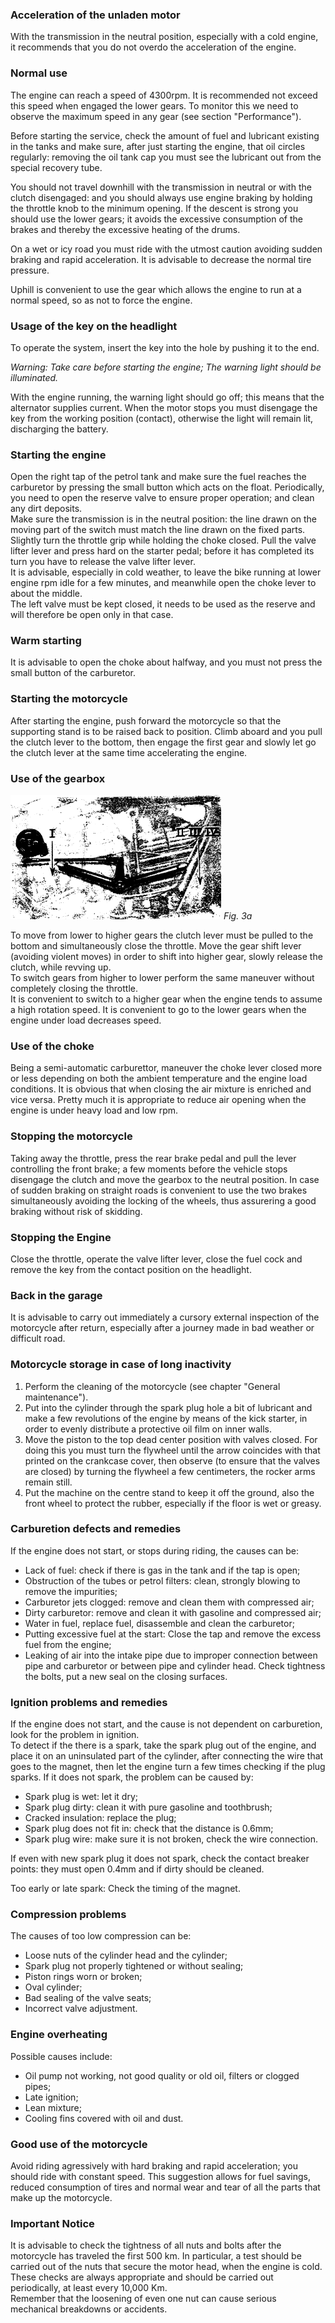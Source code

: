 ### Acceleration of the unladen motor

With the transmission in the neutral position, especially with a cold engine, it recommends that you 
do not overdo the acceleration of the engine.

### Normal use

The engine can reach a speed of 4300rpm. It is recommended not exceed this speed when engaged the 
lower gears. To monitor this we need to observe the maximum speed in any gear (see section "Performance").

Before starting the service, check the amount of fuel and lubricant existing in the tanks and make 
sure, after just starting the engine, that oil circles regularly: removing the oil tank cap you must 
see the lubricant out from the special recovery tube.

You should not travel downhill with the transmission in neutral or with the clutch disengaged: and 
you should always use engine braking by holding the throttle knob to the minimum opening. If the 
descent is strong you should use the lower gears; it avoids the excessive consumption of the brakes 
and thereby the excessive heating of the drums.

On a wet or icy road you must ride with the utmost caution avoiding sudden braking and rapid 
acceleration. It is advisable to decrease the normal tire pressure. 

Uphill is convenient to use the gear which allows the engine to run at a normal speed, so as not to 
force the engine.

### Usage of the key on the headlight

To operate the system, insert the key into the hole by pushing it to the end.

*Warning: Take care before starting the engine; The warning light should be illuminated.*

With the engine running, the warning light should go off; this means that the alternator supplies 
current. When the motor stops you must disengage the key from the working position (contact), 
otherwise the light will remain lit, discharging the battery.

### Starting the engine

Open the right tap of the petrol tank and make sure the fuel reaches the carburetor by pressing the 
small button which acts on the float. Periodically, you need to open the reserve valve to ensure 
proper operation; and clean any dirt deposits.  
Make sure the transmission is in the neutral position: the line drawn on the moving part of the 
switch must match the line drawn on the fixed parts. Slightly turn the throttle grip while holding 
the choke closed. Pull the valve lifter lever and press hard on the starter pedal; before 
it has completed its turn you have to release the valve lifter lever.  
It is advisable, especially in cold weather, to leave the bike running at lower engine rpm idle for 
a few minutes, and meanwhile open the choke lever to about the middle.   
The left valve must be kept closed, it needs to be used as the reserve and will therefore be open 
only in that case.

### Warm starting

It is advisable to open the choke about halfway, and you must not press the small button 
of the carburetor.

### Starting the motorcycle

After starting the engine, push forward the motorcycle so that the supporting stand is to be raised 
back to position. Climb aboard and you pull the clutch lever to the bottom, then engage the first 
gear and slowly let go the clutch lever at the same time accelerating the engine.

### Use of the gearbox

<div class="manual-float-right">
  <img src="03a.png" alt="Fig. 3a" />
  <em>Fig. 3a</em>
</div>

To move from lower to higher gears the clutch lever must be pulled to the bottom and simultaneously 
close the throttle. Move the gear shift lever (avoiding violent moves) in order to shift into higher
gear, slowly release the clutch, while revving up.  
To switch gears from higher to lower perform the same maneuver without completely closing the throttle.  
It is convenient to switch to a higher gear when the engine tends to assume a high rotation speed. 
It is convenient to go to the lower gears when the engine under load decreases speed.

### Use of the choke

Being a semi-automatic carburettor, maneuver the choke lever closed more or less depending on both 
the ambient temperature and the engine load conditions. It is obvious that when closing the air 
mixture is enriched and vice versa. Pretty much it is appropriate to reduce air opening when the 
engine is under heavy load and low rpm.

### Stopping the motorcycle

Taking away the throttle, press the rear brake pedal and pull the lever controlling the front brake; 
a few moments before the vehicle stops disengage the clutch and move the gearbox to the neutral 
position. In case of sudden braking on straight roads is convenient to use the two brakes 
simultaneously avoiding the locking of the wheels, thus assurering a good braking without risk of 
skidding.

### Stopping the Engine

Close the throttle, operate the valve lifter lever, close the fuel cock and remove the key from the 
contact position on the headlight.

### Back in the garage

It is advisable to carry out immediately a cursory external inspection of the motorcycle after 
return, especially after a journey made in bad weather or difficult road.

### Motorcycle storage in case of long inactivity

1. Perform the cleaning of the motorcycle (see chapter "General maintenance").
2. Put into the cylinder through the spark plug hole a bit of lubricant and make a few revolutions 
   of the engine by means of the kick starter, in order to evenly distribute a protective oil film 
   on inner walls.
3. Move the piston to the top dead center position with valves closed. For doing this you must turn 
   the flywheel until the arrow coincides with that printed on the crankcase cover, then observe (to 
   ensure that the valves are closed) by turning the flywheel a few centimeters, the rocker arms 
   remain still.
4. Put the machine on the centre stand to keep it off the ground, also the front wheel to protect 
   the rubber, especially if the floor is wet or greasy.
   
### Carburetion defects and remedies

If the engine does not start, or stops during riding, the causes can be:

- Lack of fuel: check if there is gas in the tank and if the tap is open;
- Obstruction of the tubes or petrol filters: clean, strongly blowing to remove the impurities;
- Carburetor jets clogged: remove and clean them with compressed air;
- Dirty carburetor: remove and clean it with gasoline and compressed air;
- Water in fuel, replace fuel, disassemble and clean the carburetor;
- Putting excessive fuel at the start: Close the tap and remove the excess fuel from the engine;
- Leaking of air into the intake pipe due to improper connection between pipe and carburetor or between pipe and cylinder head. Check tightness the bolts, put a new seal on the closing surfaces.

### Ignition problems and remedies

If the engine does not start, and the cause is not dependent on carburetion, look for the problem in ignition.  
To detect if the there is a spark, take the spark plug out of the engine, and place it on an 
uninsulated part of the cylinder, after connecting the wire that goes to the magnet, then let the 
engine turn a few times checking if the plug sparks. If it does not spark, the problem can be caused by:

- Spark plug is wet: let it dry;
- Spark plug dirty: clean it with pure gasoline and toothbrush;
- Cracked insulation: replace the plug;
- Spark plug does not fit in: check that the distance is 0.6mm;
- Spark plug wire: make sure it is not broken, check the wire connection. 

If even with new spark plug it does not spark, check the contact breaker points: they must open 
0.4mm and if dirty should be cleaned.

Too early or late spark: Check the timing of the magnet.

### Compression problems

The causes of too low compression can be:
- Loose nuts of the cylinder head and the cylinder;
- Spark plug not properly tightened or without sealing;
- Piston rings worn or broken;
- Oval cylinder;
- Bad sealing of the valve seats;
- Incorrect valve adjustment.

### Engine overheating

Possible causes include:
- Oil pump not working, not good quality or old oil, filters or clogged pipes;
- Late ignition;
- Lean mixture;
- Cooling fins covered with oil and dust.

### Good use of the motorcycle

Avoid riding agressively with hard braking and rapid acceleration; you should ride with constant speed.
This suggestion allows for fuel savings, reduced consumption of tires and normal wear and tear of all the parts that make up the motorcycle.

### Important Notice

It is advisable to check the tightness of all nuts and bolts after the motorcycle has traveled the 
first 500 km. In particular, a test should be carried out of the nuts that secure the motor head, 
when the engine is cold. These checks are always appropriate and should be carried out periodically, at least every 10,000 Km.  
Remember that the loosening of even one nut can cause serious mechanical breakdowns or accidents.